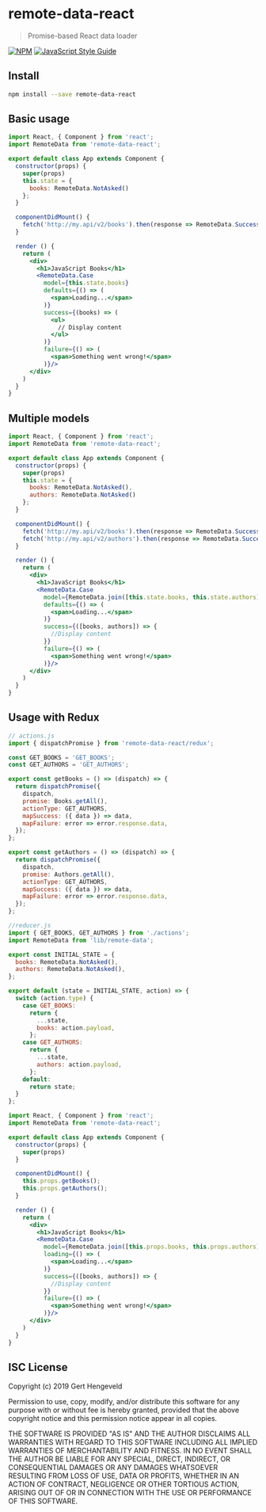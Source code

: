 # remote-data-react

>  Promise-based React data loader

[![NPM](https://img.shields.io/npm/v/remote-data-react.svg)](https://www.npmjs.com/package/remote-data-react) [![JavaScript Style Guide](https://img.shields.io/badge/code_style-standard-brightgreen.svg)](https://standardjs.com)

## Install

```bash
npm install --save remote-data-react
```

## Basic usage

```jsx
import React, { Component } from 'react';
import RemoteData from 'remote-data-react';

export default class App extends Component {
  constructor(props) {
    super(props)
    this.state = {
      books: RemoteData.NotAsked()
    };
  }

  componentDidMount() {
    fetch('http://my.api/v2/books').then(response => RemoteData.Success(response.data))
  }

  render () {
    return (
      <div>
        <h1>JavaScript Books</h1>
        <RemoteData.Case
          model={this.state.books}
          defaults={() => (
            <span>Loading...</span>
          )}
          success={(books) => (
            <ul>
              // Display content
            </ul>
          )}
          failure={() => (
            <span>Something went wrong!</span>
          )}/>
      </div>
    )
  }
}
```

## Multiple models

```jsx
import React, { Component } from 'react';
import RemoteData from 'remote-data-react';

export default class App extends Component {
  constructor(props) {
    super(props)
    this.state = {
      books: RemoteData.NotAsked(),
      authors: RemoteData.NotAsked()
    };
  }

  componentDidMount() {
    fetch('http://my.api/v2/books').then(response => RemoteData.Success(response.data))
    fetch('http://my.api/v2/authors').then(response => RemoteData.Success(response.data))
  }

  render () {
    return (
      <div>
        <h1>JavaScript Books</h1>
        <RemoteData.Case
          model={RemoteData.join([this.state.books, this.state.authors])}
          defaults={() => (
            <span>Loading...</span>
          )}
          success={([books, authors]) => {
            //Display content
          }}
          failure={() => (
            <span>Something went wrong!</span>
          )}/>
      </div>
    )
  }
}
```

## Usage with Redux

```js
// actions.js
import { dispatchPromise } from 'remote-data-react/redux';

const GET_BOOKS = 'GET_BOOKS';
const GET_AUTHORS = 'GET_AUTHORS';

export const getBooks = () => (dispatch) => {
  return dispatchPromise({
    dispatch,
    promise: Books.getAll(),
    actionType: GET_AUTHORS,
    mapSuccess: ({ data }) => data,
    mapFailure: error => error.response.data,
  });
};

export const getAuthors = () => (dispatch) => {
  return dispatchPromise({
    dispatch,
    promise: Authors.getAll(),
    actionType: GET_AUTHORS,
    mapSuccess: ({ data }) => data,
    mapFailure: error => error.response.data,
  });
};
```

```js
//reducer.js
import { GET_BOOKS, GET_AUTHORS } from './actions';
import RemoteData from 'lib/remote-data';

export const INITIAL_STATE = {
  books: RemoteData.NotAsked(),
  authors: RemoteData.NotAsked(),
};

export default (state = INITIAL_STATE, action) => {
  switch (action.type) {
    case GET_BOOKS:
      return {
        ...state,
        books: action.payload,
      };
    case GET_AUTHORS:
      return {
        ...state,
        authors: action.payload,
      };
    default:
      return state;
  }
};
```

```jsx
import React, { Component } from 'react';
import RemoteData from 'remote-data-react';

export default class App extends Component {
  constructor(props) {
    super(props)
  }

  componentDidMount() {
    this.props.getBooks();
    this.props.getAuthors();
  }

  render () {
    return (
      <div>
        <h1>JavaScript Books</h1>
        <RemoteData.Case
          model={RemoteData.join([this.props.books, this.props.authors])}
          loading={() => (
            <span>Loading...</span>
          )}
          success={([books, authors]) => {
            //Display content
          }}
          failure={() => (
            <span>Something went wrong!</span>
          )}/>
      </div>
    )
  }
}
```

## ISC License

Copyright (c) 2019 Gert Hengeveld

Permission to use, copy, modify, and/or distribute this software for any
purpose with or without fee is hereby granted, provided that the above
copyright notice and this permission notice appear in all copies.

THE SOFTWARE IS PROVIDED "AS IS" AND THE AUTHOR DISCLAIMS ALL WARRANTIES
WITH REGARD TO THIS SOFTWARE INCLUDING ALL IMPLIED WARRANTIES OF
MERCHANTABILITY AND FITNESS. IN NO EVENT SHALL THE AUTHOR BE LIABLE FOR
ANY SPECIAL, DIRECT, INDIRECT, OR CONSEQUENTIAL DAMAGES OR ANY DAMAGES
WHATSOEVER RESULTING FROM LOSS OF USE, DATA OR PROFITS, WHETHER IN AN
ACTION OF CONTRACT, NEGLIGENCE OR OTHER TORTIOUS ACTION, ARISING OUT OF
OR IN CONNECTION WITH THE USE OR PERFORMANCE OF THIS SOFTWARE.
